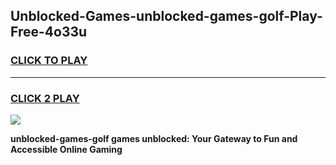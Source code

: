 
## Unblocked-Games-unblocked-games-golf-Play-Free-4o33u
<h3>
<a href="https://premium76.site?title=unblocked-games-golf&ref=09A">CLICK TO PLAY</a></h3>
<hr>

<h3>
<a href="https://premium76.site?title=unblocked-games-golf&ref=09A">CLICK 2 PLAY</a>
  
</h3>

<a href="https://premium76.site?title=unblocked-games-golf&ref=09A"><img src="https://clearcache.store/games.png"></a>


**unblocked-games-golf games unblocked: Your Gateway to Fun and Accessible Online Gaming**
